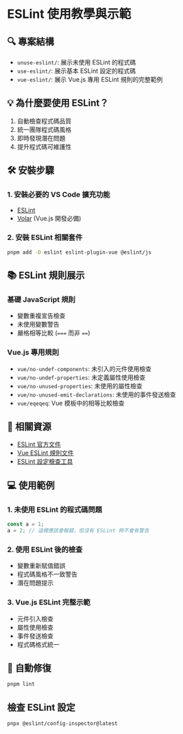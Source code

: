 # ESLint 使用教學與示範

## 🔍 專案結構
- `unuse-eslint/`: 展示未使用 ESLint 的程式碼
- `use-eslint/`: 展示基本 ESLint 設定的程式碼
- `vue-eslint/`: 展示 Vue.js 專用 ESLint 規則的完整範例

## 💡 為什麼要使用 ESLint？
1. 自動檢查程式碼品質
2. 統一團隊程式碼風格
3. 即時發現潛在問題
4. 提升程式碼可維護性

## 🛠️ 安裝步驟

### 1. 安裝必要的 VS Code 擴充功能
- [ESLint](https://marketplace.visualstudio.com/items?itemName=dbaeumer.vscode-eslint)
- [Volar](https://marketplace.visualstudio.com/items?itemName=Vue.volar) (Vue.js 開發必備)

### 2. 安裝 ESLint 相關套件
```bash
pnpm add -D eslint eslint-plugin-vue @eslint/js
```

## 📚 ESLint 規則展示

### 基礎 JavaScript 規則
- 變數重複宣告檢查
- 未使用變數警告
- 嚴格相等比較 (`===` 而非 `==`)

### Vue.js 專用規則
- `vue/no-undef-components`: 未引入的元件使用檢查
- `vue/no-undef-properties`: 未定義屬性使用檢查
- `vue/no-unused-properties`: 未使用的屬性檢查
- `vue/no-unused-emit-declarations`: 未使用的事件發送檢查
- `vue/eqeqeq`: Vue 模板中的相等比較檢查

## 📖 相關資源
- [ESLint 官方文件](https://eslint.org/)
- [Vue ESLint 規則文件](https://eslint.vuejs.org/user-guide/)
- [ESLint 設定檢查工具](https://www.npmjs.com/package/@eslint/config-inspector)

## 💻 使用範例

### 1. 未使用 ESLint 的程式碼問題
```javascript
const a = 1;
a = 2; // 這裡應該會報錯，但沒有 ESLint 時不會有警告
```

### 2. 使用 ESLint 後的檢查
- 變數重新賦值錯誤
- 程式碼風格不一致警告
- 潛在問題提示

### 3. Vue.js ESLint 完整示範
- 元件引入檢查
- 屬性使用檢查
- 事件發送檢查
- 程式碼格式統一

## 🔧 自動修復
```bash
pnpm lint
```

## 檢查 ESLint 設定
```bash
pnpx @eslint/config-inspector@latest
```


